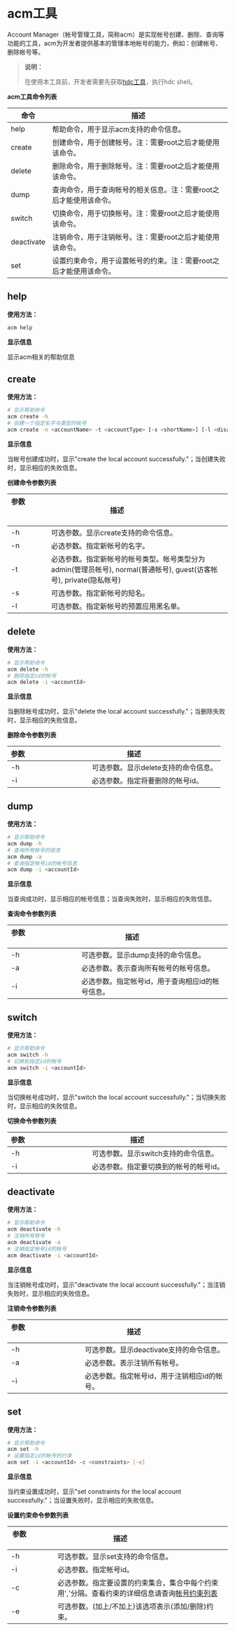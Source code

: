 # acm工具


Account Manager（帐号管理工具，简称acm）是实现帐号创建、删除、查询等功能的工具，acm为开发者提供基本的管理本地帐号的能力，例如：创建帐号、删除帐号等。

> **说明：**
>
> 在使用本工具前，开发者需要先获取[hdc工具](../dfx/hdc.md)，执行hdc shell。


**acm工具命令列表**

| 命令 | 描述 |
| -------- | -------- |
| help | 帮助命令，用于显示acm支持的命令信息。 |
| create | 创建命令，用于创建帐号。注：需要root之后才能使用该命令。 |
| delete | 删除命令，用于删除帐号。注：需要root之后才能使用该命令。 |
| dump | 查询命令，用于查询帐号的相关信息。注：需要root之后才能使用该命令。 |
| switch | 切换命令，用于切换帐号。注：需要root之后才能使用该命令。 |
| deactivate | 注销命令，用于注销帐号。注：需要root之后才能使用该命令。 |
| set | 设置约束命令，用于设置帐号的约束。注：需要root之后才能使用该命令。 |


## help

**使用方法：**

```bash
acm help
```

**显示信息**

显示acm相关的帮助信息


## create

**使用方法：**

```bash
# 显示帮助命令
acm create -h
# 创建一个指定名字与类型的帐号
acm create -n <accountName> -t <accountType> [-s <shortName>] [-l <disallowed-install-hap-list>]
```

**显示信息**

当帐号创建成功时，显示"create the local account successfully."；当创建失败时，显示相应的失败信息。

**创建命令参数列表**

| 参数                                | 描述                       |
| ----------------------------------- | -------------------------- |
| -h | 可选参数。显示create支持的命令信息。 |
| -n | 必选参数。指定新帐号的名字。 |
| -t | 必选参数。指定新帐号的帐号类型。帐号类型分为admin(管理员帐号), normal(普通帐号), guest(访客帐号), private(隐私帐号) |
| -s | 可选参数。指定新帐号的短名。 |
| -l | 可选参数。指定新帐号的预置应用黑名单。 |


## delete

**使用方法：**

```bash
# 显示帮助命令
acm delete -h
# 删除指定id的帐号
acm delete -i <accountId>
```

**显示信息**

当删除帐号成功时，显示"delete the local account successfully."；当删除失败时，显示相应的失败信息。

**删除命令参数列表**

| 参数                                | 描述                       |
| ----------------------------------- | -------------------------- |
| -h | 可选参数。显示delete支持的命令信息。 |
| -i | 必选参数。指定将要删除的帐号id。 |


## dump

**使用方法：**

```bash
# 显示帮助命令
acm dump -h
# 查询所有帐号的信息
acm dump -a
# 查询指定帐号id的帐号信息
acm dump -i <accountId>
```

**显示信息**

当查询成功时，显示相应的帐号信息；当查询失败时，显示相应的失败信息。

**查询命令参数列表**

| 参数                                | 描述                       |
| ----------------------------------- | -------------------------- |
| -h | 可选参数。显示dump支持的命令信息。 |
| -a | 必选参数。表示查询所有帐号的帐号信息。 |
| -i | 必选参数。指定帐号id，用于查询相应id的帐号信息。 |


## switch

**使用方法：**

```bash
# 显示帮助命令
acm switch -h
# 切换到指定id的帐号
acm switch -i <accountId>
```

**显示信息**

当切换帐号成功时，显示"switch the local account successfully."；当切换失败时，显示相应的失败信息。

**切换命令参数列表**

| 参数                                | 描述                       |
| ----------------------------------- | -------------------------- |
| -h | 可选参数。显示switch支持的命令信息。 |
| -i | 必选参数。指定要切换到的帐号的帐号id。 |


## deactivate

**使用方法：**

```bash
# 显示帮助命令
acm deactivate -h
# 注销所有帐号
acm deactivate -a
# 注销指定帐号id的帐号
acm deactivate -i <accountId>
```

**显示信息**

当注销帐号成功时，显示"deactivate the local account successfully."；当注销失败时，显示相应的失败信息。

**注销命令参数列表**

| 参数                                | 描述                       |
| ----------------------------------- | -------------------------- |
| -h | 可选参数。显示deactivate支持的命令信息。 |
| -a | 必选参数。表示注销所有帐号。 |
| -i | 必选参数。指定帐号id，用于注销相应id的帐号。 |


## set

**使用方法：**

```bash
# 显示帮助命令
acm set -h
# 设置指定id的帐号的约束
acm set -i <accountId> -c <constraints> [-e]
```

**显示信息**

当约束设置成功时，显示"set constraints for the local account successfully."；当设置失败时，显示相应的失败信息。

**设置约束命令参数列表**

| 参数                                | 描述                       |
| ----------------------------------- | -------------------------- |
| -h | 可选参数。显示set支持的命令信息。 |
| -i | 必选参数。指定帐号id。 |
| -c | 必选参数。指定要设置的约束集合，集合中每个约束用','分隔。查看约束的详细信息请查询[帐号约束列表](../reference/apis-basic-services-kit/js-apis-osAccount.md#系统账号约束列表) |
| -e | 可选参数。(加上/不加上)该选项表示(添加/删除)约束。 |
